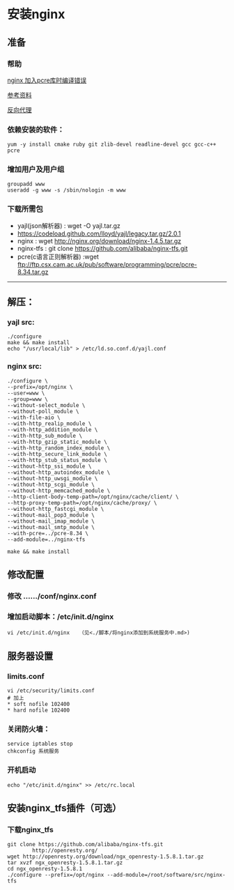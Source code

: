 # 安装nginx

## 准备
### 帮助
[nginx 加入pcre库时编译错误](http://www.oschina.net/question/240916_120681?sort=time)

[参考资料](http://nginx.org/en/docs/beginners_guide.html)

[反向代理](http://www.nowamagic.net/academy/detail/1226280)

### 依赖安装的软件：
```
yum -y install cmake ruby git zlib-devel readline-devel gcc gcc-c++ pcre
```
### 增加用户及用户组
```
groupadd www
useradd -g www -s /sbin/nologin -m www
```

### 下载所需包

- yajl(json解析器) : wget -O yajl.tar.gz 
- https://codeload.github.com/lloyd/yajl/legacy.tar.gz/2.0.1
- nginx : wget http://nginx.org/download/nginx-1.4.5.tar.gz
- nginx-tfs : git clone https://github.com/alibaba/nginx-tfs.git
- pcre(c语言正则解析器) :wget  ftp://ftp.csx.cam.ac.uk/pub/software/programming/pcre/pcre-8.34.tar.gz 
---

## 解压：

### yajl src:
 ```
 ./configure
 make && make install
 echo "/usr/local/lib" > /etc/ld.so.conf.d/yajl.conf
```

### nginx src:
```
./configure \
--prefix=/opt/nginx \
--user=www \
--group=www \
--without-select_module \
--without-poll_module \
--with-file-aio \
--with-http_realip_module \
--with-http_addition_module \
--with-http_sub_module \
--with-http_gzip_static_module \
--with-http_random_index_module \
--with-http_secure_link_module \
--with-http_stub_status_module \
--without-http_ssi_module \
--without-http_autoindex_module \
--without-http_uwsgi_module \
--without-http_scgi_module \
--without-http_memcached_module \
--http-client-body-temp-path=/opt/nginx/cache/client/ \
--http-proxy-temp-path=/opt/nginx/cache/proxy/ \
--without-http_fastcgi_module \
--without-mail_pop3_module \
--without-mail_imap_module \
--without-mail_smtp_module \
--with-pcre=../pcre-8.34 \
--add-module=../nginx-tfs

make && make install
```

## 修改配置

### 修改 ……/conf/nginx.conf
### 增加启动脚本：/etc/init.d/nginx
```
vi /etc/init.d/nginx   （见<./脚本/将nginx添加到系统服务中.md>) 
```
## 服务器设置

### limits.conf
```
vi /etc/security/limits.conf
# 加上
* soft nofile 102400
* hard nofile 102400
```
### 关闭防火墙：
```
service iptables stop
chkconfig 系统服务
```
### 开机启动
```
echo "/etc/init.d/nginx" >> /etc/rc.local
```
## 安装nginx_tfs插件（可选）
### 下载nginx_tfs
```
git clone https://github.com/alibaba/nginx-tfs.git
        http://openresty.org/
wget http://openresty.org/download/ngx_openresty-1.5.8.1.tar.gz
tar xvzf ngx_openresty-1.5.8.1.tar.gz
cd ngx_openresty-1.5.8.1
./configure --prefix=/opt/nginx --add-module=/root/software/src/nginx-tfs
```



